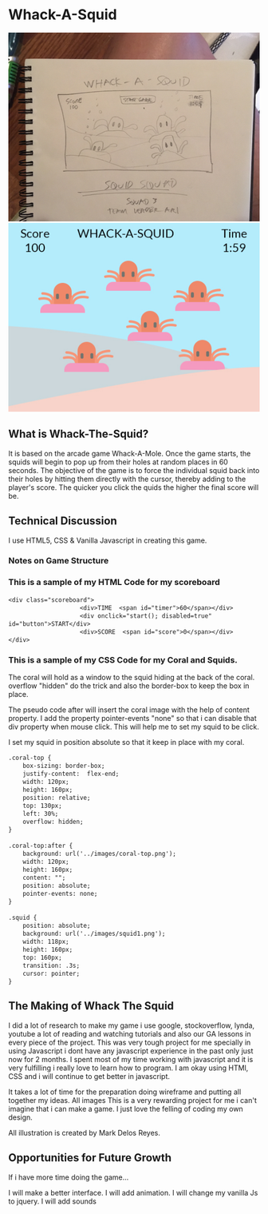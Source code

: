 # Whack-A-Squid

![Image of wirframe](/images/Wireframe.png)
![Image of draft](/images/Draft.jpg)

## What is Whack-The-Squid?

It is based on the arcade game Whack-A-Mole. Once the game starts, the squids will begin to pop up from their holes at random places in 60 seconds. The objective of the game is to force the individual squid back into their holes by hitting them directly with the cursor, thereby adding to the player's score. The quicker you click the quids the higher the final score will be.

## Technical Discussion

I use HTML5, CSS & Vanilla Javascript in creating this game. 

### Notes on Game Structure

### This is a sample of my HTML Code for my scoreboard
``` 
<div class="scoreboard">
                    <div>TIME  <span id="timer">60</span></div>
                    <div onclick="start(); disabled=true" id="button">START</div>
                    <div>SCORE  <span id="score">0</span></div>
</div>
```

### This is a sample of my CSS Code for my Coral and Squids.
 The coral will hold as a window to the squid hiding at the back of the coral. overflow "hidden" do the trick and also the border-box to keep the box in place. 

 The pseudo code after will insert the coral image with the help of content property. I add the property pointer-events "none" so that i can disable that div property when mouse click. This will help me to set my squid to be click.

 I set my squid in position absolute so that it keep in place with my coral.

```
.coral-top {
    box-sizing: border-box;
    justify-content:  flex-end;
    width: 120px;
    height: 160px;
    position: relative;
    top: 130px;
    left: 30%;
    overflow: hidden;                   
}

.coral-top:after {
    background: url('../images/coral-top.png');
    width: 120px;
    height: 160px;
    content: "";
    position: absolute;
    pointer-events: none;
}

.squid {
    position: absolute; 
    background: url('../images/squid1.png');
    width: 118px;
    height: 160px;
    top: 160px;
    transition: .3s;
    cursor: pointer;
}
```

## The Making of Whack The Squid

I did a lot of research to make my game i use google, stockoverflow, lynda, youtube a lot of reading and watching tutorials and also our GA lessons in every piece of the project. This was very tough project for me specially in using Javascript i dont have any javascript experience in the past only just now for 2 months. I spent most of my time working with javascript and it is very fulfilling i really love to learn how to program. I am okay using HTMl, CSS and i will continue to get better in javascript.

It takes a lot of time for the preparation doing wireframe and putting all together my ideas. All images This is a very rewarding project for me i can't imagine that i can make a game. I just love the felling of coding my own design.

All illustration is created by Mark Delos Reyes.

## Opportunities for Future Growth

If i have more time doing the game...

I will make a better interface.
I will add animation.
I will change my vanilla Js to jquery.
I will add sounds
